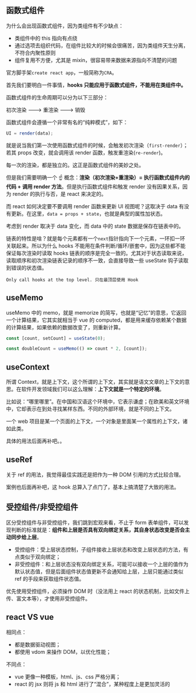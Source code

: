 ## 函数式组件

为什么会出现函数式组件，因为类组件有不少缺点：

- 类组件中的 this 指向有点绕
- 通过选项去组织代码，在组件比较大的时候会很痛苦，因为类组件天生分离，不符合内聚性原则
- 组件复用不方便，尤其是 mixin，很容易带来数据来源指向不清楚的问题

官方脚手架`create react app`，一般简称为`CRA`。

首先我们要明白一件事情，**hooks 只能应用于函数式组件，不能用在类组件中。**

函数式组件的生命周期可以分为以下三部分：

初次渲染 ---> 重渲染 ---> 销毁

函数式组件会遵循一个非常有名的“纯粹模式”，如下：

```js
UI = render(data);
```

就是说当我们第一次使用函数式组件的时候，会触发初次渲染（`first-render`）；若其 props 改变，就会调用该 render 函数，触发重渲染(`re-render`)。

每一次的渲染，都是独立的。这正是函数式组件的美妙之处。

但是我们需要明确一个 ☝️ 概念：**渲染（初次渲染+重渲染）= 执行函数式组件内的代码 + 调用 render 方法**。但是执行函数式组件和触发 render 没有因果关系，因为 render 的执行与否，是 react 来决定的。

而 react 如何决定要不要调用 render 函数来更新 UI 视图呢？这取决于 data 有没有更新。在这里，`data = props + state`，也就是典型的属性加状态。

考虑到 render 取决于 data 变化，而 data 中的 state 数据是保存在链表中的。

链表的特性是啥？就是每个元素都有一个`next`指针指向下一个元素，一环扣一环关联起来。所以为什么 hooks 不能用在条件判断/循环/嵌套中，因为这些都不能保证每次渲染时读取 hooks 链表的顺序是完全一致的。尤其对于状态读取来说，读取顺序和初次渲染链表记录的顺序不一致，会直接导致一些 useState 钩子读取到错误的状态值。

```!
Only call hooks at the top level. 只在最顶层使用 Hook
```

## useMemo

useMemo 中的 memo，就是 memorize 的简写，也就是“记忆”的意思，它返回一个计算结果，它其实就相当于 vue 的 computed，都是用来缓存依赖某个数据的计算结果，如果依赖的数据改变了，则重新计算。

```js
const [count, setCount] = useState(0);

const doubleCount = useMemo(() => count * 2, [count]);
```

## useContext

所谓 Context，就是上下文，这个所谓的上下文，其实就是语文文章的上下文的意思。在软件开发领域我们可以这么理解：**上下文就是一个特定的环境**。

比如说：“哪里哪里”。在中国和汉语这个环境中，它表示谦虚；在欧美和英文环境中，它却表示在到处寻找某样东西。不同的外部环境，就是不同的上下文。

一个 web 项目是某一个页面的上下文，一个对象是里面某一个属性的上下文，诸如此类。

具体的用法后面再补吧。。

## useRef

关于 ref 的用法，我觉得最佳实践还是把作为一种 DOM 引用的方式比较合理。

案例也后面再补吧，这 hook 总算入了点门了，基本上搞清楚了大致的用法。

## 受控组件/非受控组件

区分受控组件与非受控组件，我们跳到宏观来看，不止于 form 表单组件，可以发现判断的标准就是：**组件和上层是否具有双向绑定关系，其自身状态改变是否会主动同步给上层**。

- 受控组件：受上层状态控制，子组件接收上层状态和改变上层状态的方法，有点类似于双向绑定；
- 非受控组件：和上层状态没有双向绑定关系，可能可以接收一个上层的值作为默认状态值，但是后面组件状态值更新不会通知给上层，上层只能通过类似 ref 的手段来获取组件状态值。

优先使用受控组件，必须操作 DOM 时（没法用上 react 的状态机制，比如文件上传、富文本等），才使用非受控组件。

## react VS vue

相同点：

- 都是数据驱动视图；
- 都使用 vdom 来操作 DOM，以优化性能；

不同点：

- vue 更像一种模板，html、js、css 严格分离；
- react 的 jsx 则将 js 和 html 进行了“混合”，某种程度上是更加灵活的
